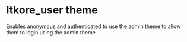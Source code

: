 # Itkore_user theme
Enables anonymous and authenticated to use the admin theme to allow them to 
login using the admin theme.